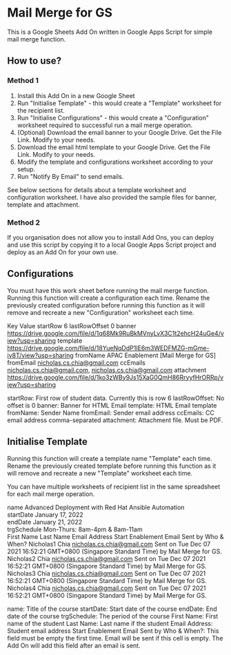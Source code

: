 # Mail Merge for GS
This is a Google Sheets Add On written in Google Apps Script for simple mail merge function.
## How to use?
### Method 1
1. Install this Add On in a new Google Sheet
2. Run "Initialise Template" - this would create a "Template" worksheet for the recipient list.
3. Run "Initialise Configurations" - this would create a "Configuration" worksheet required to successful run a mail merge operation.
4. (Optional) Download the email banner to your Google Drive. Get the File Link. Modify to your needs.
5. Download the email html template to your Google Drive. Get the File Link. Modify to your needs.
6. Modify the template and configurations worksheet according to your setup.
7. Run "Notify By Email" to send emails.

See below sections for details about a template worksheet and configuration worksheet. I have also provided the sample files for banner, template and attachment.

### Method 2
If you organisation does not allow you to install Add Ons, you can deploy and use this script by copying it to a local Google Apps Script project and deploy as an Add On for your own use.

## Configurations
You must have this work sheet before running the mail merge function. Running this function will create a configuration each time. Rename the previously created configuration before running this function as it will remove and recreate a new "Configuration" worksheet each time.

Key	Value
startRow	6
lastRowOffset	0
banner	https://drive.google.com/file/d/1q68Mk9RuBkMVnyLvX3C1t2ehcH24uGe4/view?usp=sharing
template	https://drive.google.com/file/d/18YueNqDdP1IE6m3WEDFMZG-mGme-iv8T/view?usp=sharing
fromName	APAC Enablement [Mail Merge for GS]
fromEmail	nicholas.cs.chia@gmail.com
ccEmails	nicholas.cs.chia@gmail.com, nicholas.cs.chia@gmail.com
attachment	https://drive.google.com/file/d/1ko3zWBy9Js15XaG0QmH86RryyfHrORRp/view?usp=sharing

startRow: First row of student data. Currently this is row 6
lastRowOffset: No offset is 0
banner: Banner for HTML Email
template: HTML Email template
fromName: Sender Name
fromEmail: Sender email address
ccEmails: CC email address comma-separated
attachment: Attachment file. Must be PDF.

## Initialise Template
Running this function will create a template name "Template" each time. Rename the previously created template before running this function as it will remove and recreate a new "Template" worksheet each time.

You can have multiple worksheets of recipient list in the same spreadsheet for each mail merge operation.

name	Advanced Deployment with Red Hat Ansible Automation		
startDate	January 17, 2022		
endDate	January 21, 2022		
trgSchedule	Mon-Thurs: 8am-4pm & 8am-11am		
First Name	Last Name	Email Address	Start Enablement Email Sent by Who & When?
Nicholas1	Chia	nicholas.cs.chia@gmail.com	Sent on Tue Dec 07 2021 16:52:21 GMT+0800 (Singapore Standard Time) by Mail Merge for GS.
Nicholas2	Chia	nicholas.cs.chia@gmail.com	Sent on Tue Dec 07 2021 16:52:21 GMT+0800 (Singapore Standard Time) by Mail Merge for GS.
Nicholas3	Chia	nicholas.cs.chia@gmail.com	Sent on Tue Dec 07 2021 16:52:21 GMT+0800 (Singapore Standard Time) by Mail Merge for GS.
Nicholas4	Chia	nicholas.cs.chia@gmail.com	Sent on Tue Dec 07 2021 16:52:21 GMT+0800 (Singapore Standard Time) by Mail Merge for GS.

name: Title of the course
startDate: Start date of the course
endDate: End date of the course
trgSchedule: The period of the course
First Name: First name of the student
Last Name: Last name if the student
Email Address: Student email address
Start Enablement Email Sent by Who & When?: This field must be empty the first time. Email will be sent if this cell is empty. The Add On will add this field after an email is sent.